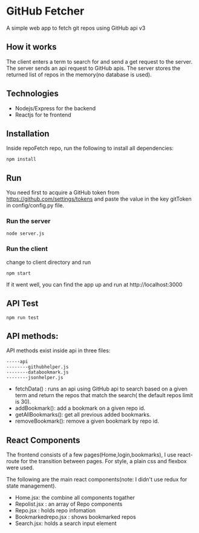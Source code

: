# GitHub Fetcher
A simple web app to fetch git repos using GitHub api v3

## How it works
The client enters a term to search for and send a get request to the server. The server sends an api request to GitHub apis. The server stores the returned list of repos in the memory(no database is used).

## Technologies 
- Nodejs/Express for the backend
- Reactjs for te frontend

## Installation
Inside repoFetch repo, run the following to install all dependencies:
```
npm install
```

## Run
You need first to acquire a GitHub token from https://github.com/settings/tokens
and paste the value in the key gitToken in config/config.py file.


### Run the server
```
node server.js
```

### Run the client

change to client directory and run

```
npm start

```
If it went well, you can find the app up and run at http://localhost:3000

## API Test
```
npm run test
```
## API methods:
API methods exist inside api in three files:
```
-----api
--------githubhelper.js
--------databookmark.js
--------jsonhelper.js
```

- fetchData() : runs an api using GitHub api to search based on a given term and return the repos that match the search( the default repos limit is 30).
- addBookmark(): add a bookmark on a given repo id.
- getAllBookmarks(): get all previous added bookmarks.
- removeBookmark(): remove a given bookmark by repo id.

## React Components
The frontend consists of a few pages(Home,login,bookmarks), I use react-route for the transition between pages. For style, a plain css and flexbox were used.

The following are the main react components(note: I didn't use redux for state management).

- Home.jsx: the combine all components togather
- Repolist.jsx : an array of Repo components
- Repo.jsx : holds repo infomation
- Bookmarkedrepo.jsx : shows bookmarked repos
- Search.jsx: holds a search input element

